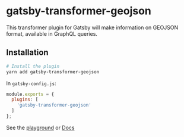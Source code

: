 # gatsby-transformer-geojson

This transformer plugin for Gatsby will make information on GEOJSON format, available in GraphQL queries.

## Installation

```sh
# Install the plugin
yarn add gatsby-transformer-geojson
```

In `gatsby-config.js`:

```js
module.exports = {
  plugins: [
    'gatsby-transformer-geojson'
  ]
};
```

See the [playground](http://geojson.io) or [Docs](http://geojson.org/)